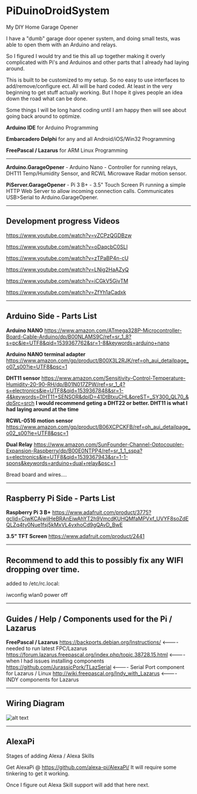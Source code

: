 # PiDuinoDroidSystem
My DIY Home Garage Opener 

I have a "dumb" garage door opener system, and doing small tests, was able to open them with an Arduino and relays.

So I figured I would try and tie this all up together making it overly complicated with Pi's and Arduinos and other parts that I already had laying around.

This is built to be customized to my setup. So no easy to use interfaces to add/remove/configure ect. All will be hard coded. At least in the very beginning to get stuff actually working. But I hope it gives people an idea down the road what can be done.

Some things I will be long hand coding until I am happy then will see about going back around to optimize. 

<b>Arduino IDE</b> for Arduino Programming

<b>Embarcadero Delphi</b> for any and all Android/iOS/Win32 Programming

<b>FreePascal / Lazarus</b> for ARM Linux Programming

------------------------------------

<b>Arduino.GarageOpener</b> - Arduino Nano - Controller for running relays, DHT11 Temp/Humidity Sensor, and RCWL Microwave Radar motion sensor.

<b>PiServer.GarageOpener</b> - Pi 3 B+ - 3.5" Touch Screen Pi running a simple HTTP Web Server to allow incoming connection calls. Communicates USB>Serial to Arduino.GarageOpener.


--------------------------------------
Development progress Videos 
--------------------------------------

https://www.youtube.com/watch?v=vZCPzQGDBzw

https://www.youtube.com/watch?v=oDaqcbC0SLI

https://www.youtube.com/watch?v=zTPaBP4n-cU

https://www.youtube.com/watch?v=LNig2HaAZyQ

https://www.youtube.com/watch?v=iCGkV5GjvTM

https://www.youtube.com/watch?v=ZfYh1aCadxk

--------------------------------------
Arduino Side - Parts List
--------------------------------------

<b>Arduino NANO</b> https://www.amazon.com/ATmega328P-Microcontroller-Board-Cable-Arduino/dp/B00NLAMS9C/ref=sr_1_8?s=pc&ie=UTF8&qid=1539367762&sr=1-8&keywords=arduino+nano

<b>Arduino NANO terminal adapter</b> https://www.amazon.com/gp/product/B00X3L2RJK/ref=oh_aui_detailpage_o07_s00?ie=UTF8&psc=1

<b>DHT11 sensor</b> https://www.amazon.com/Sensitivity-Control-Temperature-Humidity-20-90-RH/dp/B01N017ZPW/ref=sr_1_4?s=electronics&ie=UTF8&qid=1539367848&sr=1-4&keywords=DHT11+SENSOR&dpID=41DtBtxuCHL&preST=_SY300_QL70_&dpSrc=srch
<b> I would recommend geting a DHT22 or better. DHT11 is what I had laying around at the time</b>

<b>RCWL-0516 motion sensor</b> https://www.amazon.com/gp/product/B06XCPCKFB/ref=oh_aui_detailpage_o02_s00?ie=UTF8&psc=1

<b>Dual Relay</b> https://www.amazon.com/SunFounder-Channel-Optocoupler-Expansion-Raspberry/dp/B00E0NTPP4/ref=sr_1_1_sspa?s=electronics&ie=UTF8&qid=1539367943&sr=1-1-spons&keywords=arduino+dual+relay&psc=1

Bread board and wires....

--------------------------------------
Raspberry Pi Side - Parts List
--------------------------------------

<b>Raspberry Pi 3 B+</b> https://www.adafruit.com/product/3775?gclid=CjwKCAjwjIHeBRAnEiwAhYT2h9VmcdKUHQMfaMPVxf_UVYF8soZdEQLZq4ty0Nue1fsj5kMxVL4vxhoCd9gQAvD_BwE

<b>3.5" TFT Screen</b> https://www.adafruit.com/product/2441

--------------------------------------
Recommend to add this to possibly fix any WIFI dropping over time.
--------------------------------------

added to /etc/rc.local:

iwconfig wlan0 power off

--------------------------------------
Guides / Help / Components used for the Pi / Lazarus
--------------------------------------

<b>FreePascal / Lazarus</b>
https://backports.debian.org/Instructions/ <---- needed to run latest FPC/Lazarus
https://forum.lazarus.freepascal.org/index.php/topic,38728.15.html <---- when I had issues installing components
https://github.com/JurassicPork/TLazSerial <---- Serial Port component for Lazarus / Linux
http://wiki.freepascal.org/Indy_with_Lazarus <---- INDY components for Lazarus

--------------------------------------
Wiring Diagram
--------------------------------------


![alt text](https://github.com/jdredd87/PiDuinoDroidSystem/blob/master/Wiring-Diagram.png)


---------------------------------------
AlexaPi
---------------------------------------
Stages of adding Alexa / Alexa Skills

Get AlexaPi @ https://github.com/alexa-pi/AlexaPi/
It will require some tinkering to get it working.

Once I figure out Alexa Skill support will add that here next.
